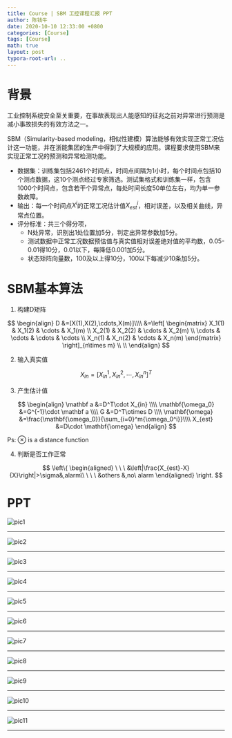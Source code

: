 ```yaml
---
title: Course | SBM 工控课程汇报 PPT
author: 陈钱牛
date: 2020-10-10 12:33:00 +0800
categories: [Course]
tags: [Course]
math: true
layout: post
typora-root-url: ..
---
```


# 背景

工业控制系统安全至关重要，在事故表现出人能感知的征兆之前对异常进行预测是减小事故损失的有效方法之一。

SBM（Simularity-based modeling，相似性建模）算法能够有效实现正常工况估计这一功能，并在浙能集团的生产中得到了大规模的应用。课程要求使用SBM来实现正常工况的预测和异常检测功能。

- 数据集：训练集包括2461个时间点，时间点间隔为1小时，每个时间点包括10个测点数据，这10个测点经过专家筛选。测试集格式和训练集一样，包含1000个时间点，包含若干个异常点，每处时间长度50单位左右，均为单一参数故障。
- 输出：每一个时间点$X^i$的正常工况估计值$X_{est}^i$，相对误差，以及相关曲线，异常点位置。
- 评分标准：共三个得分项，
  - N处异常，识别出1处位置加5分，判定出异常参数加5分。 
  - 测试数据中正常工况数据预估值与真实值相对误差绝对值的平均数，0.05-0.01得10分，0.01以下，每降低0.001加5分。
  - 状态矩阵向量数，100及以上得10分，100以下每减少10条加5分。



# SBM基本算法

1. 构建D矩阵

$$
\begin{align}
D	&=[X(1),X(2),\cdots,X(m)]\\\\
	&=\left[ \begin{matrix} 
    X_1(1) & X_1(2) & \cdots & X_1(m) \\
    X_2(1) & X_2(2) & \cdots & X_2(m) \\
    \cdots & \cdots & \cdots & \cdots \\
    X_n(1) & X_n(2) & \cdots & X_n(m)
    \end{matrix} \right]_{n\times m}  \\ \\
 \end{align}
$$

2. 输入真实值

$$
X_{in}=[X_{in}^1,X_{in}^2,\cdots,X_{in}^n]^T
$$

3. 产生估计值

$$
\begin{align}
\mathbf a 				&=D^T\cdot X_{in} \\\\
\mathbf{\omega_0}	&=G^{-1}\cdot \mathbf a \\\\
G									&=D^T\otimes D  \\\\
\mathbf{\omega}		&=\frac{\mathbf{\omega_0}}{\sum_{i=0}^m{\omega_0^i}}\\\\
X_{est}						&=D\cdot \mathbf{\omega}
\end{align}
$$

Ps: $\otimes$ is a distance function

4. 判断是否工作正常

$$
\left\{ 
\begin{aligned}
\ \ \ &\left|\frac{X_{est}-X}{X}\right|>\sigma&,alarm\\
\ \ \ &others &,no\ alarm
\end{aligned}
\right.
$$



# PPT

![pic1](/assets/img/posts/2020-10-20-SBM/pic1.png)

---

![pic2](/assets/img/posts/2020-10-20-SBM/pic2.png)

---

![pic3](/assets/img/posts/2020-10-20-SBM/pic3.png)

---

![pic4](/assets/img/posts/2020-10-20-SBM/pic4.png)

---

![pic5](/assets/img/posts/2020-10-20-SBM/pic5.png)

---

![pic6](/assets/img/posts/2020-10-20-SBM/pic6.png)

---

![pic7](/assets/img/posts/2020-10-20-SBM/pic7.png)

---

![pic8](/assets/img/posts/2020-10-20-SBM/pic8.png)

---

![pic9](/assets/img/posts/2020-10-20-SBM/pic9.png)

---

![pic10](/assets/img/posts/2020-10-20-SBM/pic10.png)

---

![pic11](/assets/img/posts/2020-10-20-SBM/pic11.png)

---

